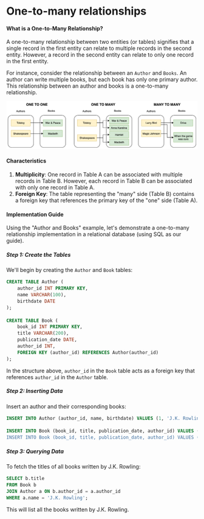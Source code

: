 # One-to-many relationships

#### What is a One-to-Many Relationship?

A one-to-many relationship between two entities (or tables) signifies that a single record in the first entity can relate to multiple records in the second entity. However, a record in the second entity can relate to only one record in the first entity.

For instance, consider the relationship between an `Author` and `Books`. An author can write multiple books, but each book has only one primary author. This relationship between an author and books is a one-to-many relationship.

![one-to-many](../../images/one-to-many.png)

#### Characteristics

1. **Multiplicity**: One record in Table A can be associated with multiple records in Table B. However, each record in Table B can be associated with only one record in Table A.
2. **Foreign Key**: The table representing the "many" side (Table B) contains a foreign key that references the primary key of the "one" side (Table A).

#### Implementation Guide

Using the "Author and Books" example, let's demonstrate a one-to-many relationship implementation in a relational database (using SQL as our guide).

##### Step 1: Create the Tables

We'll begin by creating the `Author` and `Book` tables:

```sql
CREATE TABLE Author (
    author_id INT PRIMARY KEY,
    name VARCHAR(100),
    birthdate DATE
);

CREATE TABLE Book (
    book_id INT PRIMARY KEY,
    title VARCHAR(200),
    publication_date DATE,
    author_id INT,
    FOREIGN KEY (author_id) REFERENCES Author(author_id)
);
```

In the structure above, `author_id` in the `Book` table acts as a foreign key that references `author_id` in the `Author` table.

##### Step 2: Inserting Data

Insert an author and their corresponding books:

```sql
INSERT INTO Author (author_id, name, birthdate) VALUES (1, 'J.K. Rowling', '1965-07-31');

INSERT INTO Book (book_id, title, publication_date, author_id) VALUES (201, 'Harry Potter and the Philosopher's Stone', '1997-06-26', 1);
INSERT INTO Book (book_id, title, publication_date, author_id) VALUES (202, 'Harry Potter and the Chamber of Secrets', '1998-07-02', 1);
```

##### Step 3: Querying Data

To fetch the titles of all books written by J.K. Rowling:

```sql
SELECT b.title
FROM Book b
JOIN Author a ON b.author_id = a.author_id
WHERE a.name = 'J.K. Rowling';
```

This will list all the books written by J.K. Rowling.